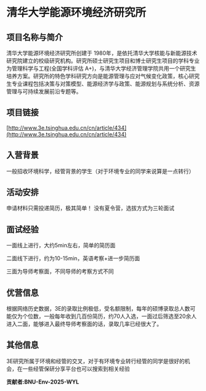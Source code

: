 # 清华大学能源环境经济研究所

## 项目名称与简介
清华大学能源环境经济研究所创建于 1980年，是依托清华大学核能与新能源技术研究院建立的校级研究机构。研究所硕士研究生项目和博士研究生项目的学科专业为管理科学与工程(全国学科评估 A+)，与清华大学经济管理学院共用一个研究生培养方案。研究所的特色学科研究方向是能源管理与应对气候变化政策，核心研究生专业课程包括决策与对策模型、能源经济学与政策、能源规划与系统分析、资源管理与可持续发展前沿专题等。

## 项目链接
[http://www.3e.tsinghua.edu.cn/cn/article/434](http://www.3e.tsinghua.edu.cn/cn/article/434)

## 入营背景
一般招收环境科学，经管背景的学生（对于环境专业的同学来说算是一点转行）

## 活动安排
申请材料只需投递简历，极其简单！
没有夏令营，选拔方式为三轮面试

## 面试经验
一面线上进行，大约5min左右，简单的简历面

二面线下进行，约为10-15min，英语考察+进一步简历面

三面为导师考察面，不同导师的考察方式不同

## 优营信息
根据网络历史数据，3E的录取比例极低，受名额限制，每年的硕博录取总人数可能仅为个位数，一般每年收到几百份简历，约70人入选，一面过后筛选至20余人进入二面，能够进入最终导师考察面的话，录取几率已经很大了。

## 其他信息
3E研究所属于环境和经管的交叉，对于有环境专业转行经管的同学是很好的机会，在一些经管保研分享平台也可以搜索到相关经验

**贡献者:BNU-Env-2025-WYL**